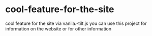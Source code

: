 # cool-feature-for-the-site
cool feature for the site via vanila.-tilt.js
you can use this project for information on the website or for other information
